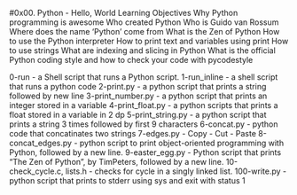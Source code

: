 #0x00. Python - Hello, World
Learning Objectives
Why Python programming is awesome
Who created Python
Who is Guido van Rossum
Where does the name ‘Python’ come from
What is the Zen of Python
How to use the Python interpreter
How to print text and variables using print
How to use strings
What are indexing and slicing in Python
What is the official Python coding style and how to check your code with pycodestyle

0-run - a Shell script that runs a Python script.
1-run_inline - a shell script that runs a python code
2-print.py - a python script that prints a string followed by new line
3-print_number.py - a python script that prints an integer stored in a variable
4-print_float.py - a python scripts that prints a float stored in a variable in 2 dp
5-print_string.py - a python script that prints a string 3 times followed by first 9 characters
6-concat.py - python code that concatinates two strings
7-edges.py - Copy - Cut - Paste
8-concat_edges.py - python script to print object-oriented programming with Python, followed by a new line.
9-easter_egg.py - Python script that prints “The Zen of Python”, by TimPeters, followed by a new line.
10-check_cycle.c, lists.h - checks for cycle in a singly linked list.
100-write.py - python script that prints to stderr using sys and exit with status 1
